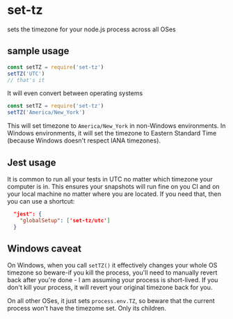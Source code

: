 # set-tz

sets the timezone for your node.js process across all OSes

## sample usage

```javascript
const setTZ = require('set-tz')
setTZ('UTC')
// that's it
```

It will even convert between operating systems

```javascript
const setTZ = require('set-tz')
setTZ('America/New_York')
```

This will set timezone to `America/New_York` in non-Windows environments.
In Windows environments, it will set the timezone to Eastern Standard Time (because Windows doesn't respect IANA timezones).

## Jest usage

It is common to run all your tests in UTC no matter which timezone your computer is in. This ensures your snapshots will run fine on you CI and on your local machine no matter where you are located. If you need that, then you can use a shortcut:

```json
  "jest": {
    "globalSetup": ['set-tz/utc']
  }
```

## Windows caveat

On Windows, when you call `setTZ()` it effectively changes your whole OS timezone so beware-if you kill the process, you'll need to manually revert back after you're done - I am assuming your process is short-lived. If you don't kill your process, it will revert your original timezone back for you.

On all other OSes, it just sets `process.env.TZ`, so beware that the current process won't have the timezome set. Only its children.
